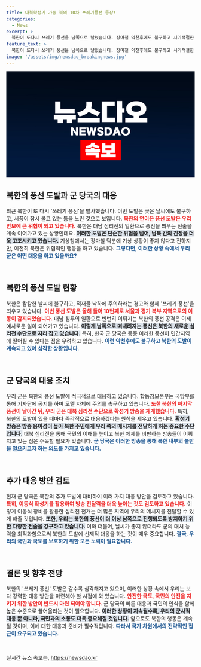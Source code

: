 ```yaml
---
title: 대북확성기 가동 북의 10차 쓰레기풍선 등장!
categories:
  - News
excerpt: >
  북한이 또다시 쓰레기 풍선을 남쪽으로 날렸습니다. 장마철 악천후에도 불구하고 시기적절한 서풍을 이용한 도발로, 군 당국은 대북 확성기 방송을 확대하고 긴장 상태를 강화했습니다. 이 상황은 북한의 추가 도발 가능성을 높이고 있습니다.
feature_text: >
  북한이 또다시 쓰레기 풍선을 남쪽으로 날렸습니다. 장마철 악천후에도 불구하고 시기적절한 서풍을 이용한 도발로, 군 당국은 대북 확성기 방송을 확대하고 긴장 상태를 강화했습니다. 이 상황은 북한의 추가 도발 가능성을 높이고 있습니다.
image: '/assets/img/newsdao_breakingnews.jpg'
---
```


<p><img src="/assets/img/newsdao_breakingnews.jpg" alt="ontimetimes 속보" /></p>

<h2 data-ke-size="size26">북한의 풍선 도발과 군 당국의 대응</h2>

<p data-ke-size="size16">최근 북한이 또 다시 '쓰레기 풍선'을 발사했습니다. 이번 도발은 궂은 날씨에도 불구하고, 서풍이 잠시 불고 있는 틈을 노린 것으로 보입니다. <b><span style="color: #ee2323;">북한의 연이은 풍선 도발은 우리 안보에 큰 위협이 되고 있습니다.</span></b> 북한은 대남 심리전의 일환으로 풍선을 띄우는 전술을 계속 이어가고 있는 상황인데요. <b><span style="background-color: #21538527;">이러한 도발은 단순한 위협을 넘어, 남북 간의 긴장을 더욱 고조시키고 있습니다.</span></b> 기상청에서는 장마철 덕분에 기상 상황이 좋지 않다고 전하지만, 여전히 북한은 위협적인 행동을 하고 있습니다. <b><span style="color: #1a5490;">그렇다면, 이러한 상황 속에서 우리 군은 어떤 대응을 하고 있을까요?</span></b></p>

<p data-ke-size="size16">&nbsp;</p>

<h2 data-ke-size="size26">북한의 풍선 도발 현황</h2>

<p data-ke-size="size16">북한은 캄캄한 날씨에 불구하고, 적재물 낙하에 주의하라는 경고와 함께 '쓰레기 풍선'을 띄우고 있습니다. <b><span style="color: #ee2323;">이번 풍선 도발은 올해 들어 10번째로 서울과 경기 북부 지역으로의 이동이 감지되었습니다.</span></b> 대남 침투의 일환으로 빈번히 이뤄지는 북한의 풍선 공격은 이제 예사로운 일이 되어가고 있습니다. <b><span style="background-color: #21538527;">이렇게 남쪽으로 떠내려지는 풍선은 북한의 새로운 심리전 수단으로 자리 잡고 있습니다.</span></b> 특히, 한국 군 당국은 종종 이러한 풍선이 민간지역에 떨어질 수 있다는 점을 우려하고 있습니다. <b><span style="color: #1a5490;">이런 악천후에도 불구하고 북한의 도발이 계속되고 있어 심각한 상황입니다.</span></b></p>

<p data-ke-size="size16">&nbsp;</p>

<h2 data-ke-size="size26">군 당국의 대응 조치</h2>

<p data-ke-size="size16">우리 군은 북한의 풍선 도발에 적극적으로 대응하고 있습니다. 합동참모본부는 국방부를 통해 기자단에 공지를 하며 모텔 자체에 주의를 촉구하고 있습니다. <b><span style="color: #ee2323;">또한 북한의 마지막 풍선이 날아간 뒤, 우리 군은 대북 심리전 수단으로 확성기 방송을 재개했습니다.</span></b> 특히, 북한의 도발이 있을 때마다 즉각적으로 대응하겠다는 원칙을 세우고 있습니다. <b><span style="background-color: #21538527;">확성기 방송은 방송 용이성이 높아 북한 주민에게 우리 쪽의 메시지를 전달하게 하는 중요한 수단입니다.</span></b> 대북 심리전을 통해 국민의 이해를 높이고 북한 체제를 비판하는 방송들이 이뤄지고 있는 점은 주목할 필요가 있습니다. <b><span style="color: #1a5490;">군 당국은 이러한 방송을 통해 북한 내부의 불만을 일으키고자 하는 의도를 가지고 있습니다.</span></b></p>

<p data-ke-size="size16">&nbsp;</p>

<h2 data-ke-size="size26">추가 대응 방안 검토</h2>

<p data-ke-size="size16">현재 군 당국은 북한의 추가 도발에 대비하여 여러 가지 대응 방안을 검토하고 있습니다. <b><span style="color: #ee2323;">특히, 이동식 확성기를 활용하여 방송 전달력을 더욱 높이는 것도 검토하고 있습니다.</span></b> 이렇게 이동식 장비를 활용한 심리전 전개는 더 많은 지역에 우리의 메시지를 전달할 수 있게 해줄 것입니다. <b><span style="background-color: #21538527;">또한, 우리는 북한의 풍선이 더 이상 남쪽으로 진행되도록 방지하기 위한 다양한 전술을 강구하고 있습니다.</span></b> 이와 더불어, 날씨가 좋지 않더라도 군의 대처 능력을 최적화함으로써 북한의 도발에 선제적 대응을 하는 것이 매우 중요합니다. <b><span style="color: #1a5490;">결국, 우리의 국민과 국토를 보호하기 위한 모든 노력이 필요합니다.</span></b></p>

<p data-ke-size="size16">&nbsp;</p>

<h2 data-ke-size="size26">결론 및 향후 전망</h2>

<p data-ke-size="size16">북한의 '쓰레기 풍선' 도발은 갈수록 심각해지고 있으며, 이러한 상황 속에서 우리는 보다 강력한 대응 방안을 마련해야 할 시점에 와 있습니다. <b><span style="color: #ee2323;">안전한 국토, 국민의 안전을 지키기 위한 방안이 반드시 마련 되어야 합니다.</span></b> 군 당국의 빠른 대응과 국민의 인식을 함께 높은 수준으로 끌어올리는 것이 필요합니다. <b><span style="background-color: #21538527;">이러한 상황이 지속될수록, 우리의 군사적 대응 뿐 아니라, 국민과의 소통도 더욱 중요해질 것입니다.</span></b> 앞으로도 북한의 행동은 계속될 것이며, 이에 대한 대응과 준비가 필수적입니다. <b><span style="color: #1a5490;">따라서 국가 차원에서의 전략적인 접근이 요구되고 있습니다.</span></b></p>

<p data-ke-size="size16">&nbsp;</p>
실시간 뉴스 속보는, <a href="https://newsdao.kr" rel="dofollow">https://newsdao.kr</a>


